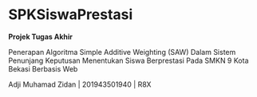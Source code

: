 # SPKSiswaPrestasi
**Projek Tugas Akhir**


Penerapan Algoritma Simple Additive Weighting (SAW) Dalam Sistem Penunjang Keputusan
Menentukan Siswa Berprestasi Pada SMKN 9 Kota Bekasi Berbasis Web


Adji Muhamad Zidan | 201943501940 | R8X
